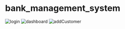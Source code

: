 # bank_management_system

![login](https://user-images.githubusercontent.com/76255370/103474122-b924eb80-4dc6-11eb-9288-34e3672fd825.png)
![dashboard](https://user-images.githubusercontent.com/76255370/103474145-ed98a780-4dc6-11eb-8fbe-18cf34e37efb.png)
![addCustomer](https://user-images.githubusercontent.com/76255370/103474147-f5584c00-4dc6-11eb-9a54-a64b1479e064.png)
